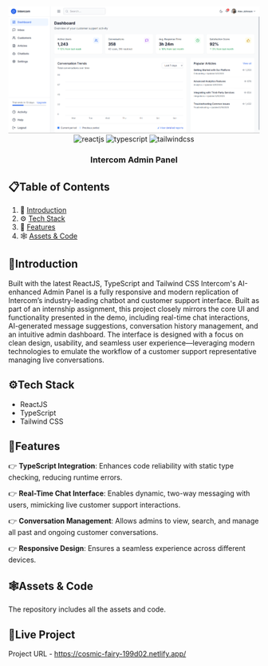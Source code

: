 <div align="center">
  <br />
    <img src="Screenshot 2025-05-20 120404.png" alt="Project Banner">
    </a>
  
  <br />

  <div>
    <img src="https://img.shields.io/badge/-ReactJs-61DAFB?logo=react&logoColor=white&style=for-the-badge" alt="reactjs" />
     <img src="https://img.shields.io/badge/-TypeScript-black?style=for-the-badge&logoColor=white&logo=typescript&color=3178C6" alt="typescript" />
    <img src="https://img.shields.io/badge/-Tailwind_CSS-black?style=for-the-badge&logoColor=white&logo=tailwindcss&color=06B6D4" alt="tailwindcss" />
  </div>

  <h3 align="center">Intercom Admin Panel</h3>
</div>

## 📋<a name="table">Table of Contents</a>

1. 🤖 [Introduction](#introduction)
2. ⚙️ [Tech Stack](#tech-stack)
3. 🔋 [Features](#features)
4. 🕸️ [Assets & Code](#snippets)

## <a name="introduction">🤖Introduction</a>

Built with the latest ReactJS, TypeScript and Tailwind CSS Intercom's AI-enhanced Admin Panel is a fully responsive and modern replication of Intercom’s industry-leading chatbot and customer support interface. Built as part of an internship assignment, this project closely mirrors the core UI and functionality presented in the demo, including real-time chat interactions, AI-generated message suggestions, conversation history management, and an intuitive admin dashboard. The interface is designed with a focus on clean design, usability, and seamless user experience—leveraging modern technologies to emulate the workflow of a customer support representative managing live conversations.

## <a name="tech-stack">⚙️Tech Stack</a>

- ReactJS
- TypeScript
- Tailwind CSS

## <a name="features">🔋Features</a>

👉 **TypeScript Integration**: Enhances code reliability with static type checking, reducing runtime errors.

👉 **Real-Time Chat Interface**: Enables dynamic, two-way messaging with users, mimicking live customer support interactions.

👉 **Conversation Management**: Allows admins to view, search, and manage all past and ongoing customer conversations.

👉 **Responsive Design**: Ensures a seamless experience across different devices.

## <a name="snippets">🕸️Assets & Code</a>

The repository includes all the assets and code.

## <a name="live">🚀Live Project</a>

Project URL - https://cosmic-fairy-199d02.netlify.app/
